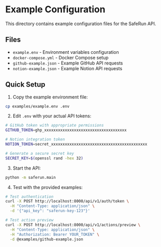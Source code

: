 # Example Configuration

This directory contains example configuration files for the SafeRun API.

## Files

- `example.env` - Environment variables configuration
- `docker-compose.yml` - Docker Compose setup
- `github-example.json` - Example GitHub API requests
- `notion-example.json` - Example Notion API requests

## Quick Setup

1. Copy the example environment file:
```bash
cp examples/example.env .env
```

2. Edit `.env` with your actual API tokens:
```bash
# GitHub token with appropriate permissions
GITHUB_TOKEN=ghp_xxxxxxxxxxxxxxxxxxxxxxxxxxxxxxxxxxxx

# Notion integration token
NOTION_TOKEN=secret_xxxxxxxxxxxxxxxxxxxxxxxxxxxxxxxxxxxxxxxxxx

# Generate a secure secret key
SECRET_KEY=$(openssl rand -hex 32)
```

3. Start the API:
```bash
python -m saferun.main
```

4. Test with the provided examples:
```bash
# Test authentication
curl -X POST http://localhost:8000/api/v1/auth/token \
  -H "Content-Type: application/json" \
  -d '{"api_key": "saferun-key-123"}'

# Test action preview
curl -X POST http://localhost:8000/api/v1/actions/preview \
  -H "Content-Type: application/json" \
  -H "Authorization: Bearer YOUR_TOKEN" \
  -d @examples/github-example.json
```